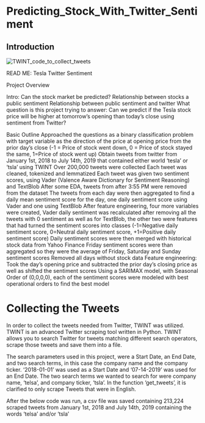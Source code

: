 # Predicting_Stock_With_Twitter_Sentiment

## Introduction

![TWINT_code_to_collect_tweets](https://raw.githubusercontent.com/username/projectname/branch/path/to/img.png)

READ ME: Tesla Twitter Sentiment

Project Overview

Intro:
Can the stock market be predicted?
Relationship between stocks a public sentiment
Relationship between public sentiment and twitter
What question is this project trying to answer:
Can we predict if the Tesla stock price will be higher at tomorrow’s opening than today’s close using sentiment from Twitter?

Basic Outline
Approached the questions as a binary classification problem with target variable as the direction of the price at opening price from the prior day’s close (-1 = Price of stock went down, 0 = Price of stock stayed the same, 1=Price of stock went up)
Obtain tweets from twitter from January 1st, 2018 to July 14th, 2019 that contained either world ‘tesla’ or ‘tsla’ using TWINT
Over 200,000 tweets were collected
Each tweet was cleaned, tokenized and lemmatized
Each tweet was given two sentiment scores, using Vader (Valence Aware Dictionary for Sentiment Reasoning) and TextBlob
After some EDA, tweets from after 3:55 PM were removed from the dataset
The tweets from each day were then aggregated to find a daily mean sentiment score for the day, one daily sentiment score using Vader and one using TextBlob
After feature engineering, four more variables were created, Vader daily sentiment was recalculated after removing all the tweets with 0 sentiment as well as for TextBlob, the other two were features that had turned the sentiment scores into classes (-1=Negative daily sentiment score, 0=Neutral daily sentiment score, +1=Positive daily sentiment score)
Daily sentiment scores were then merged with historical stock data from Yahoo Finance
Friday sentiment scores were than aggregated so they were the average of Friday, Saturday and Sunday sentiment scores
Removed all days without stock data
Feature engineering: Took the day’s opening price and subtracted the prior day’s closing price as well as shifted the sentiment scores
Using a SARIMAX model, with Seasonal Order of (0,0,0,0), each of the sentiment scores were modeled with best operational orders to find the best model

# Collecting the Tweets

In order to collect the tweets needed from Twitter, TWINT was utilized. TWINT is an advanced Twitter scraping tool written in Python. TWINT allows you to search Twitter for tweets matching different search operators, scrape those tweets and save them into a file.

The search parameters used in this project, were a Start Date, an End Date, and two search terms, in this case the company name and the company ticker. ‘2018-01-01’ was used as a Start Date and ‘07-14-2019’ was used for an End Date. The two search terms we wanted to search for were company name, ‘telsa’, and company ticker, ‘tsla’. In the function  ‘get_tweets’, it is clarified to only scrape Tweets that were in English.

After the below code was run, a csv file was saved containing 213,224 scraped tweets from January 1st, 2018 and July 14th, 2019 containing the words ‘telsa’ and/or ‘tsla’